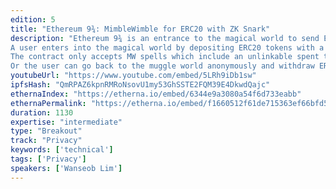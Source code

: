 ```yaml
---
edition: 5
title: "Ethereum 9¾: MimbleWimble for ERC20 with ZK Snark"
description: "Ethereum 9¾ is an entrance to the magical world to send ERC20s privately. It hides the transaction histories using MimbleWimble and ZK Snark.
A user enters into the magical world by depositing ERC20 tokens with a valid MimbleWimble output. As Ethereum 9¾ appends it as a coin-base to the Merkle Mountain Range tree, the user becomes able to use MimbleWimble spell to send ERC20 privately.
The contract only accepts MW spells which include an unlinkable spent tag, result outputs, and a ZK proof. The proof should pass the ZK-circuit which ensures that the tag is derived from an output which definitely exists in the MMR tree while the sum of spent and resulting outputs satisfies the MimbleWimble equation. Then, the spent tag prevents double-spending and ZK Snark secures deposited ERC20s by proving that the sum of inflow and outflow is zero by MimbleWimble protocol without revealing details.
Or the user can go back to the muggle world anonymously and withdraw ERC20s by providing an unlinkable spent tag and a ZK proof. Because MimbleWimble doesn't reveal the value during transactions and we also don't know which output has been spent, it becomes hard to link the deposit and withdrawal."
youtubeUrl: "https://www.youtube.com/embed/5LRh9iDb1sw"
ipfsHash: "QmRPAZ6kpnRMRoNsovU1my53GhSSTE2FQM39E4DkwdQajc"
ethernaIndex: "https://etherna.io/embed/6344e9a3080a54f6d733eabb"
ethernaPermalink: "https://etherna.io/embed/f1660512f61de715363ef66bfd567eb50d84e9e122c46ee5c76aec845630d8f1"
duration: 1130
expertise: "intermediate"
type: "Breakout"
track: "Privacy"
keywords: ['technical']
tags: ['Privacy']
speakers: ['Wanseob Lim']
---
```

